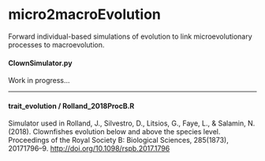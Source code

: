# micro2macroEvolution
Forward individual-based simulations of evolution to link microevolutionary processes to macroevolution. 

#### ClownSimulator.py
Work in progress...


---
#### trait\_evolution / Rolland\_2018ProcB.R
Simulator used in Rolland, J., Silvestro, D., Litsios, G., Faye, L., & Salamin, N. (2018). Clownfishes evolution below and above the species level. Proceedings of the Royal Society B: Biological Sciences, 285(1873), 20171796–9. http://doi.org/10.1098/rspb.2017.1796